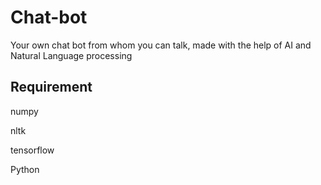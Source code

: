 # Chat-bot
Your own chat bot from whom you can talk, made with the help of AI and Natural Language processing
## Requirement
</ul>numpy<ul/>
</ul>nltk<ul/>
</ul>tensorflow<ul/>
</ul>Python<ul/>
